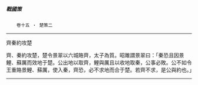 

##### 戰國策
　　`卷十五 ‧ 楚策二`

* * *

齊秦約攻楚

齊、秦約攻楚，楚令景翠以六城賂齊，太子為質。昭雎謂景翠曰：「秦恐且因景鯉、蘇厲而效地于楚。公出地以取齊，鯉與厲且以收地取秦，公事必敗。公不如令王重賂景鯉、蘇厲，使入秦，齊恐，必不求地而合于楚。若齊不求，是公與約也。」

* * *

